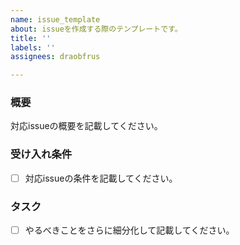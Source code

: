 ```yaml
---
name: issue_template
about: issueを作成する際のテンプレートです。
title: ''
labels: ''
assignees: draobfrus

---
```


### 概要
対応issueの概要を記載してください。

### 受け入れ条件
- [ ] 対応issueの条件を記載してください。

### タスク
- [ ] やるべきことをさらに細分化して記載してください。
